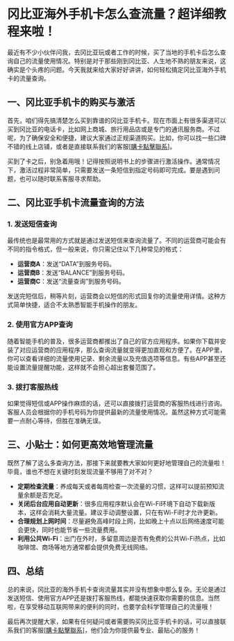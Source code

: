 # 冈比亚海外手机卡怎么查流量？超详细教程来啦！

最近有不少小伙伴问我，去冈比亚玩或者工作的时候，买了当地的手机卡后怎么查询自己的流量使用情况。特别是对于那些刚到冈比亚、人生地不熟的朋友来说，这确实是个头疼的问题。今天我就来给大家好好讲讲，如何轻松搞定冈比亚海外手机卡的流量查询。

## 一、冈比亚手机卡的购买与激活

首先，咱们得先搞清楚怎么买到靠谱的冈比亚手机卡。现在市面上有很多渠道可以买到冈比亚的电话卡，比如网上商城、旅行用品店或是专门的通讯服务商。不过呢，为了确保安全和便捷，建议大家通过正规渠道购买。比如，你可以找一些口碑不错的线上店铺，或者是直接联系我们的客服[[購卡點擊聯系](https://t.me/s/esim1088)]。

买到了卡之后，别急着用哦！记得按照说明书上的步骤进行激活操作。通常情况下，激活过程非常简单，只需要发送一条短信到指定号码即可完成。要是遇到问题，也可以随时联系客服寻求帮助。

## 二、冈比亚手机卡流量查询的方法

### 1. 发送短信查询

最传统也是最常用的方式就是通过发送短信来查询流量了。不同的运营商可能会有不同的指令格式，但一般来说，你只需记住以下几种常见的格式：

- **运营商A**：发送“DATA”到服务号码。
- **运营商B**：发送“BALANCE”到服务号码。
- **运营商C**：发送“流量查询”到服务号码。

发送完短信后，稍等片刻，运营商会以短信的形式回复你的流量使用详情。这种方式简单快捷，适合不太熟悉智能手机操作的朋友。

### 2. 使用官方APP查询

随着智能手机的普及，很多运营商都推出了自己的官方应用程序。如果你下载并安装了对应运营商的应用程序，那么查询流量就变得更加直观和方便了。在APP里，你可以查看详细的流量使用记录、剩余流量以及充值选项等信息。有些APP甚至还能设置流量提醒功能，这样就不会担心超出套餐范围了。

### 3. 拨打客服热线

如果觉得短信或APP操作麻烦的话，还可以直接拨打运营商的客服热线进行咨询。客服人员会根据你的手机号码为你提供最新的流量使用情况。虽然这种方式可能需要一点耐心等待，但胜在准确无误。

## 三、小贴士：如何更高效地管理流量

既然了解了这么多查询方法，那接下来就要教大家如何更好地管理自己的流量啦！毕竟，谁也不想在关键时刻发现流量不够用了对不对？

- **定期检查流量**：养成每天或者每周检查一次流量的习惯，这样可以提前预知流量余额是否充足。
- **关闭后台应用自动更新**：很多应用程序默认会在Wi-Fi环境下自动下载新版本，这样会消耗大量流量。建议手动调整设置，只在有Wi-Fi时才允许更新。
- **合理规划上网时间**：尽量避免高峰时段上网，比如晚上十点以后网络速度可能会更快，同时也能节省一些流量费用。
- **利用公共Wi-Fi**：出门在外时，多留意周边是否有免费的公共Wi-Fi热点，比如咖啡馆、商场等地方通常都会提供免费无线网络。

## 四、总结

总的来说，冈比亚的海外手机卡查询流量其实并没有想象中那么复杂。无论是通过发送短信、使用官方APP还是拨打客服热线，都能快速获取你需要的信息。当然啦，在享受移动互联网带来的便利的同时，也要学会科学管理自己的流量哦！

最后再次提醒大家，如果有任何疑问或者需要购买冈比亚手机卡的话，可以直接联系我们的客服[[購卡點擊聯系](https://t.me/s/esim1088)]，他们会为你提供最专业、最贴心的服务！